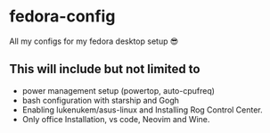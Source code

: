 # fedora-config

All my configs for my fedora desktop setup 😎

## This will include but not limited to

- power management setup (powertop, auto-cpufreq)
- bash configuration with starship and Gogh
- Enabling lukenukem/asus-linux and Installing Rog Control Center.
- Only office Installation, vs code, Neovim and Wine.
